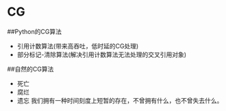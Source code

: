 # CG

##Python的CG算法
- 引用计数算法(带来高吞吐，低时延的CG处理)
- 部分标记-清除算法(解决引用计数算法无法处理的交叉引用对象)

##自然的CG算法
- 死亡
- 腐烂
- 遗忘
我们拥有一种时间刻度上短暂的存在，不曾拥有什么，也不曾失去什么。